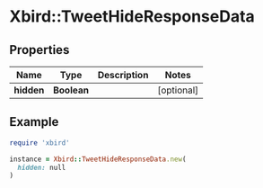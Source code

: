 # Xbird::TweetHideResponseData

## Properties

| Name | Type | Description | Notes |
| ---- | ---- | ----------- | ----- |
| **hidden** | **Boolean** |  | [optional] |

## Example

```ruby
require 'xbird'

instance = Xbird::TweetHideResponseData.new(
  hidden: null
)
```

